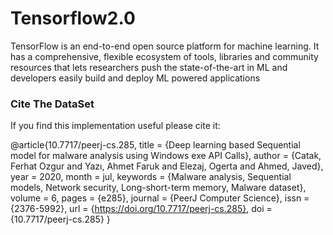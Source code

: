 # Tensorflow2.0
TensorFlow is an end-to-end open source platform for machine learning. It has a comprehensive, flexible ecosystem of tools, libraries and community resources that lets researchers push the state-of-the-art in ML and developers easily build and deploy ML powered applications

### Cite The DataSet
If you find this implementation useful please cite it:

@article{10.7717/peerj-cs.285,
title = {Deep learning based Sequential model for malware analysis using Windows exe API Calls},
author = {Catak, Ferhat Ozgur and Yazı, Ahmet Faruk and Elezaj, Ogerta and Ahmed, Javed},
year = 2020,
month = jul,
keywords = {Malware analysis, Sequential models, Network security, Long-short-term memory, Malware dataset},
volume = 6,
pages = {e285},
journal = {PeerJ Computer Science},
issn = {2376-5992},
url = {https://doi.org/10.7717/peerj-cs.285},
doi = {10.7717/peerj-cs.285}
}
